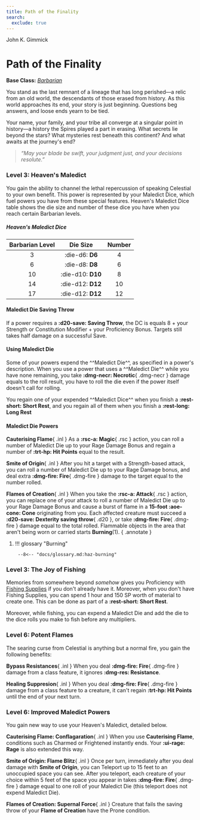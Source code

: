 ```yaml
---
title: Path of the Finality
search:
  exclude: true
---
```


<p style="display:none">

John K. Gimmick

</p>

# Path of the Finality

**Base Class:** *[Barbarian](../../class/barbarian/index.md)*

You stand as the last remnant of a lineage that has long perished—a relic from an old world, the descendants of those erased from history. As this world approaches its end, your story is just beginning. Questions beg answers, and loose ends yearn to be tied.

Your name, your family, and your tribe all converge at a singular point in history—a history the Spires played a part in erasing. What secrets lie beyond the stars? What mysteries rest beneath this continent? And what awaits at the journey's end?

> *“May your blade be swift, your judgment just, and your decisions resolute.”*

### Level 3: Heaven's Maledict

You gain the ability to channel the lethal repercussion of speaking Celestial to your own benefit. This power is represented by your Maledict Dice, which fuel powers you have from these special features. Heaven's Maledict Dice table shows the die size and number of these dice you have when you reach certain Barbarian levels.

##### Heaven's Maledict Dice

| Barbarian Level | Die Size | Number |
|:-:|:-:|:-:|
| 3 | :die-d6: **D6** | 4 |
| 6 | :die-d8: **D8** | 6 |
| 10 | :die-d10: **D10** | 8 |
| 14 | :die-d12: **D12** | 10 |
| 17 | :die-d12: **D12** | 12 |

#### Maledict Die Saving Throw  

If a power requires a **:d20-save: Saving Throw**, the DC is equals 8 + your Strength or Constitution Modifier + your Proficiency Bonus. Targets still takes half damage on a successful Save.

#### Using Maledict Die

Some of your powers expend the ^^Maledict Die^^, as specified in a power's description. When you use a power that uses a ^^Maledict Die^^ while you have none remaining, you take **:dmg-necr: Necrotic**{ .dmg-necr } damage equals to the roll result, you have to roll the die even if the power itself doesn't call for rolling. 

You regain one of your expended ^^Maledict Dice^^ when you finish a **:rest-short: Short Rest**, and you regain all of them when you finish a **:rest-long: Long Rest**

#### Maledict Die Powers

**Cauterising Flame**{ .inl } As a **:rsc-a: Magic**{ .rsc } action, you can roll a number of Maledict Die up to your Rage Damage Bonus and regain a number of **:trt-hp: Hit Points** equal to the result.

**Smite of Origin**{ .inl } After you hit a target with a Strength-based attack, you can roll a number of Maledict Die up to your Rage Damage bonus, and deal extra **:dmg-fire: Fire**{ .dmg-fire } damage to the target equal to the number rolled.

**Flames of Creation**{ .inl } When you take the **:rsc-a: Attack**{ .rsc } action, you can replace one of your attack to roll a number of Maledict Die up to your Rage Damage Bonus and cause a burst of flame in a **15-foot :aoe-cone: Cone** originating from you. Each affected creature must succeed a **:d20-save: Dexterity saving throw**{ .d20 }, or take **:dmg-fire: Fire**{ .dmg-fire } damage equal to the total rolled. Flammable objects in the area that aren't being worn or carried starts **Burning**(1).
{ .annotate }

1. !!! glossary "Burning" 

        --8<-- "docs/glossary.md:haz-burning"

### Level 3: The Joy of Fishing

Memories from somewhere beyond *somehow* gives you Proficiency with [Fishing Supplies](../../equipment/tools/other-tools.md#fishings-supplies) if you don't already have it. Moreover, when you don't have Fishing Supplies, you can spend 1 hour and 150 SP worth of material to create one. This can be done as part of a **:rest-short: Short Rest**.

Moreover, while fishing, you can expend a Maledict Die and add the die to the dice rolls you make to fish before any multipliers.

### Level 6: Potent Flames

The searing curse from Celestial is anything but a normal fire, you gain the following benefits: 

**Bypass Resistances**{ .inl } When you deal **:dmg-fire: Fire**{ .dmg-fire } damage from a class feature, it ignores **:dmg-res: Resistance**. 

**Healing Suppresion**{ .inl } When you deal **:dmg-fire: Fire**{ .dmg-fire } damage from a class feature to a creature, it can't regain **:trt-hp: Hit Points** until the end of your next turn.

### Level 6: Improved Maledict Powers

You gain new way to use your Heaven's Maledict, detailed below.

**Cauterising Flame: Conflagaration**{ .inl } When you use **Cauterising Flame**, conditions such as Charmed or Frightened instantly ends. Your **:ui-rage: Rage** is also extended this way.

**Smite of Origin: Flame Blitz**{ .inl } Once per turn, immediately after you deal damage with **Smite of Origin**, you can Teleport up to 15 feet to an unoccupied space you can see. After you teleport, each creature of your choice within 5 feet of the space you appear in takes **:dmg-fire: Fire**{ .dmg-fire } damage equal to one roll of your Maledict Die (this teleport does not expend Maledict Die).

**Flames of Creation: Supernal Force**{ .inl } Creature that fails the saving throw of your **Flame of Creation** have the Prone condition.